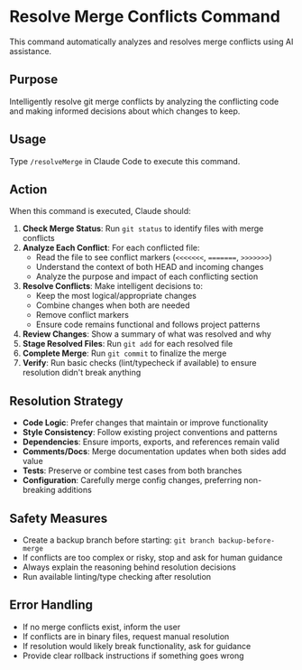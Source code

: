 # Resolve Merge Conflicts Command

This command automatically analyzes and resolves merge conflicts using AI assistance.

## Purpose
Intelligently resolve git merge conflicts by analyzing the conflicting code and making informed decisions about which changes to keep.

## Usage
Type `/resolveMerge` in Claude Code to execute this command.

## Action
When this command is executed, Claude should:

1. **Check Merge Status**: Run `git status` to identify files with merge conflicts
2. **Analyze Each Conflict**: For each conflicted file:
   - Read the file to see conflict markers (`<<<<<<<`, `=======`, `>>>>>>>`)
   - Understand the context of both HEAD and incoming changes
   - Analyze the purpose and impact of each conflicting section
3. **Resolve Conflicts**: Make intelligent decisions to:
   - Keep the most logical/appropriate changes
   - Combine changes when both are needed
   - Remove conflict markers
   - Ensure code remains functional and follows project patterns
4. **Review Changes**: Show a summary of what was resolved and why
5. **Stage Resolved Files**: Run `git add` for each resolved file
6. **Complete Merge**: Run `git commit` to finalize the merge
7. **Verify**: Run basic checks (lint/typecheck if available) to ensure resolution didn't break anything

## Resolution Strategy
- **Code Logic**: Prefer changes that maintain or improve functionality
- **Style Consistency**: Follow existing project conventions and patterns
- **Dependencies**: Ensure imports, exports, and references remain valid
- **Comments/Docs**: Merge documentation updates when both sides add value
- **Tests**: Preserve or combine test cases from both branches
- **Configuration**: Carefully merge config changes, preferring non-breaking additions

## Safety Measures
- Create a backup branch before starting: `git branch backup-before-merge`
- If conflicts are too complex or risky, stop and ask for human guidance
- Always explain the reasoning behind resolution decisions
- Run available linting/type checking after resolution

## Error Handling
- If no merge conflicts exist, inform the user
- If conflicts are in binary files, request manual resolution
- If resolution would likely break functionality, ask for guidance
- Provide clear rollback instructions if something goes wrong